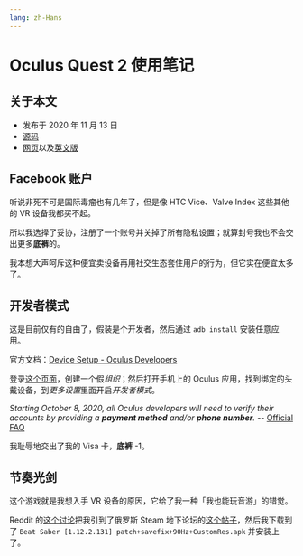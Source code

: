 ```yaml
---
lang: zh-Hans
---
```


# Oculus Quest 2 使用笔记

## 关于本文

- 发布于 2020 年 11 月 13 日
- [源码][source]
- [网页][page]以及[英文版][page_en]

[source]: https://github.com/liolok/liolok.com/blob/master/zhs/oculus-quest-2-usage-note/index.md
[page_en]: https://liolok.com/oculus-quest-2-usage-note/
[page]: https://liolok.com/zhs/oculus-quest-2-usage-note/

## Facebook 账户

听说非死不可是国际毒瘤也有几年了，但是像 HTC Vice、Valve Index 这些其他的 VR 设备我都买不起。

所以我选择了妥协，注册了一个账号并关掉了所有隐私设置；就算封号我也不会交出更多**底裤**的。

我本想大声呵斥这种便宜卖设备再用社交生态套住用户的行为，但它实在便宜太多了。

## 开发者模式

这是目前仅有的自由了，假装是个开发者，然后通过 `adb install` 安装任意应用。

官方文档：[Device Setup - Oculus Developers][0]

登录[这个页面][1]，创建一个假*组织*；然后打开手机上的 Oculus 应用，找到绑定的头戴设备，到*更多设置*里面开启*开发者模式*。

*Starting October 8, 2020, all Oculus developers will need to verify their accounts by providing a
**payment method** and/or **phone number**.* -- [Official FAQ][4]

我耻辱地交出了我的 Visa 卡，**底裤** -1。

## 节奏光剑

这个游戏就是我想入手 VR 设备的原因，它给了我一种「我也能玩音游」的错觉。

Reddit 的[这个讨论][2]把我引到了俄罗斯 Steam 地下论坛的[这个帖子][3]，然后我下载到了
`Beat Saber [1.12.2.131] patch+savefix+90Hz+CustomRes.apk` 并安装上了。

[0]: https://developer.oculus.com/documentation/native/android/mobile-device-setup/?device=QUEST
[1]: https://developer.oculus.com/manage/organizations/create/ "Oculus Developer Dashboard"
[2]: https://www.reddit.com/r/QuestPiracy/comments/g2udwg/anyone_have_the_latest_beatsaber_apk/ "anyone have the latest beatsaber apk? : QuestPiracy"
[3]: https://csrinru3c2ownkep.onion.ws/forum/viewtopic.php?p=2243456#p2243456
[4]: https://developer.oculus.com/faqs/#faq_343265393702048 "Oculus Developer Center - FAQ"
